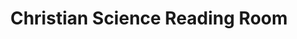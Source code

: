 ---
title: "Christian Science Reading Room"
url: /apopka/christian-science-reading-room/
shop: Bücher
---